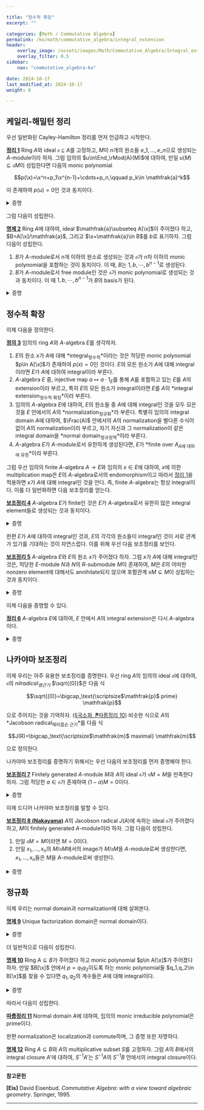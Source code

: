 ```yaml
---

title: "정수적 확장"
excerpt: ""

categories: [Math / Commutative Algebra]
permalink: /ko/math/commutative_algebra/integral_extension
header:
    overlay_image: /assets/images/Math/Commutative_Algebra/Integral_extension.png
    overlay_filter: 0.5
sidebar: 
    nav: "commutative_algebra-ko"

date: 2024-10-17
last_modified_at: 2024-10-17
weight: 8

---
```


## 케일리-해밀턴 정리

우선 일반화된 Cayley-Hamilton 정리를 먼저 언급하고 시작한다. 

<div class="proposition" markdown="1">

<ins id="thm1">**정리 1**</ins> Ring $A$와 ideal $\mathfrak{a}\subseteq A$를 고정하고, $M$이 $n$개의 원소들 $e\_1,\ldots,e\_n$으로 생성되는 $A$-module이라 하자. 그럼 임의의 $u\in\End_\rMod{A}(M)$에 대하여, 만일 $u(M)\subseteq \mathfrak{a}M$이 성립한다면 다음의 monic polynomial

$$p(\x)=\x^n+p_1\x^{n-1}+\cdots+p_n,\qquad p_k\in \mathfrak{a}^k$$

이 존재하여 $p(u)=0$인 것과 동치이다.

</div>
<details class="proof" markdown="1">
<summary>증명</summary>

[\[다중선형대수학\] §행렬식, ⁋명제 9](/ko/math/multilinear_algebra/determinants#prop9)에서 $M$은 free module일 필요가 없다.

</details>

그럼 다음이 성립한다.

<div class="proposition" markdown="1">

<ins id="prop2">**명제 2**</ins> Ring $A$에 대하여, ideal $\mathfrak{a}\subseteq A[\x]$이 주어졌다 하고, $B=A[\x]/\mathfrak{a}$, 그리고 $\x+\mathfrak{a}\in B$를 $b$로 표기하자. 그럼 다음이 성립한다.

1. $B$가 $A$-module로서 $n$개 이하의 원소로 생성되는 것과 $\mathfrak{a}$가 $n$차 이하의 monic polynomial을 포함하는 것이 동치이다. 이 때, $B$는 $1,b,\cdots,b^{n-1}$로 생성된다. 
2. $B$가 $A$-module로서 free module인 것은 $\mathfrak{a}$가 monic polynomial로 생성되는 것과 동치이다. 이 때 $1,b,\cdots,b^{n-1}$가 $B$의 basis가 된다.

</div>
<details class="proof" markdown="1">
<summary>증명</summary>

1. 한쪽 방향은 자명하다. 거꾸로 $B$가 $A$-module로서 $n$개의 원소로 생성된다 하자. 이제 $B$의 원소에 $b$를 곱하여 얻어지는 $A$-module endomorphism $b:B \rightarrow B$를 생각하자. Ideal $A$에 대해 [정리 1](#thm1)을 적용하면 이 endomorphism이 $n$차 monic polynomial $p(x)$를 만족한다는 것을 알고, 이것은 원소로서 $b$를 대입해도 $0$이 되어야 한다. 따라서 $b$의 정의에 의하여 $p(\x)\in \mathfrak{a}$임을 안다.
2. 우선 $\mathfrak{a}$가 차수 $n$의 monic polynomial로 생성된다 하자. 그럼 방금 전의 결과에 의해 $B$가 $1,b,\ldots, b^{n-1}$에 의해 생성된다는 것을 안다. 이제 이들이 일차독립임을 보이면 충분하다. $A$-module $B$에서 $\sum_{i=0}^{n-1} a_i b^i=0$이라 하면, $q(\x)=\sum_{i=0}^{n-1}a_i\x^i$가 $\mathfrak{a}$에 석해야 하고, 차수 때문에 $q=0$이어야 한다.  
반대로 $B$가 rank $n$의 free $A$-module이라 하면 $B$를 $n$개의 원소로 생성할 수 있으며, 다시 방금 전의 결과로부터 $\mathfrak{a}$가 $n$차 monic polynomial $p$를 포함하며, 이로부터 $1,b,\ldots, b^{n-1}$이 $B$의 basis가 되는 것까지 유도할 수 있다. 남은 것은 $p$가 $\mathfrak{a}$를 생성하는 것을 보이는 것인데, 이는 임의의 $f\in \mathfrak{a}$가 주어졌다 하고 이를 $p$로 나눈 나머지 $r$을 생각하면 된다. 두 다항식 $f$와 $p$가 모두 $\mathfrak{a}$에 속하므로, 이 나머지 또한 $B$로 보내면 $0$이 되어야 한다. 그런데 이는 다항식 $r(\x)$에 $\x=b$를 대입한 것과 같고, 이는 $B$의 basis $1,\ldots, b^{n-1}$의 일차결합이라 생각하면 $r$의 계수들이 모두 $0$이어야 한다는 것을 안다. 

</details>

## 정수적 확장

이제 다음을 정의한다.

<div class="definition" markdown="1">

<ins id="def3">**정의 3**</ins> 임의의 ring $A$와 $A$-algebra $E$를 생각하자.

1. $E$의 원소 $x$가 $A$에 대해 *integral<sub>정수적</sub>*이라는 것은 적당한 monic polynomial $p\in A[\x]$가 존재하여 $p(x)=0$인 것이다. $E$의 모든 원소가 $A$에 대해 integral이라면 $E$가 $A$에 대하여 integral이라 부른다. 
2. $A$-algebra $E$ 중, injective map $a\mapsto a\cdot 1_E$를 통해 $A$를 포함하고 있는 $E$를 $A$의 extension이라 부르고, 특히 $E$의 모든 원소가 integral이라면 $E$를 $A$의 *integral extension<sub>정수적 확장</sub>*이라 부른다. 
3. 임의의 $A$-algebra $E$에 대하여, $E$의 원소들 중 $A$에 대해 integral인 것을 모두 모은 것을 $E$ 안에서의 $A$의 *normalization<sub>정규화</sub>*라 부른다. 특별히 임의의 integral domain $A$에 대하여, $\Frac(A)$ 안에서의 $A$의 normalization을 별다른 수식어 없이 $A$의 normalization이라 부르고, 자기 자신과 그 normalization이 같은 integral domain을 *normal domain<sub>정규정역</sub>*이라 부른다.
4. $A$-algebra $E$가 $A$-module로서 유한하게 생성된다면, $E$가 *finite over $A$<sub>$A$에 대하여 유한</sub>*이라 부른다.

</div>

그럼 우선 임의의 finite $A$-algebra $A \rightarrow E$와 임의의 $x\in E$에 대하여, $x$에 의한 multiplication map은 $E$의 $A$-algebra로서의 endomorphism이고 따라서 [정리 1](#thm1)을 적용하면 $x$가 $A$에 대해 integral인 것을 안다. 즉, finite $A$-algebra는 항상 integral이다. 이를 더 일반화하면 다음 보조정리를 얻는다. 

<div class="proposition" markdown="1">

<ins id="lem4">**보조정리 4**</ins> $A$-algebra $E$가 finite인 것은 $E$가 $A$-algebra로서 유한히 많은 integral element들로 생성되는 것과 동치이다.

</div>
<details class="proof" markdown="1">
<summary>증명</summary>

한쪽 방향은 위에서 보였다. 이제 역으로 $E$가 유한히 많은 integral element들에 의해 생성된다면, $E$가 $A$-module로서도 유한하게 생성된다는 것을 보여야 한다. 이를 위해 $E$의 ($A$-algebra로서의) generator들의 개수에 대한 induction을 사용하자. 만일 $E$가 $A$-algebra로서 $n$개의 integral element $x_1,\ldots, x_n$들로 생성된다 하면, 이들 중 $n-1$개의 원소들 $x_1,\ldots, x_{n-1}$로 생성되는 $E$의 $A$-subalgebra $E'$를 생각할 수 있고 이는 귀납적 가정에 의하여 $A$-module로서 유한하게 생성된다. $E'$의 ($A$-module로서의) generator들을 $\\{s_i\\}$라 하자. 그럼 $x_n$은 $A$에 대해 integral이므로 $E'$에 대해서도 integral이고, 따라서 $E'$-module로서 $E$는 유한하게 생성되어야 한다. 이 원소들을 $\\{t_j\\}$라 하면, $\\{s_i t_j\\}$가 $E$를 $A$-module로서 유한하게 생성하는 것을 알 수 있다. 

</details>


한편 $E$가 $A$에 대하여 integral인 것과, $E$의 각각의 원소들이 integral인 것이 서로 관계가 있기를 기대하는 것이 자연스럽다. 이를 위해 우선 다음 보조정리를 보인다.

<div class="proposition" markdown="1">

<ins id="lem5">**보조정리 5**</ins> $A$-algebra $E$와 $E$의 원소 $x$가 주어졌다 하자. 그럼 $x$가 $A$에 대해 integral인 것은, 적당한 $E$-module $N$과 $N$의 $R$-submodule $M$이 존재하여, $M$은 $E$의 어떠한 nonzero element에 대해서도 annihilate되지 않으며 포함관계 $xM\subseteq M$이 성립하는 것과 동치이다. 

</div>
<details class="proof" markdown="1">
<summary>증명</summary>

우선 $x$가 $A$에 대하여 integral이라 하자. 그럼 $N=E$로 잡으면 $M=A[x]$는 [명제 2](#prop2)에 의하여 finitely generated인 것을 안다. 반대방향은 [명제 2](#prop2)의 증명과 마찬가지로 $x$를 곱하는 것을 $M$의 endomorphism으로 본 후 [정리 1](#thm1)을 적용하면 된다.

</details>

이제 다음을 증명할 수 있다.

<div class="proposition" markdown="1">

<ins id="thm6">**정리 6**</ins> $A$-algebra $E$에 대하여, $E$ 안에서 $A$의 integral extension은 다시 $A$-algebra이다. 

</div>
<details class="proof" markdown="1">
<summary>증명</summary>

두 원소 $x,y\in E$가 $A$에 대하여 integral이라 하자. 그럼 $x+y$와 $xy$가 $A$에 대하여 integral임을 보여야 한다. 이제 $M=A[x]$, $M'=A[y]$이 $E$의 두 submodule이라 하고, 이들의 원소들의 곱 $xx'$들로 생성되는 $E$의 subalgebra를 $MM'$을 생각하면 $M,M'$ 각각이 finitely generated이므로 $MM'$ 또한 finitely generated이다. 이제

$$(xx')MM'=(xM)(x'M)\subseteq MM',\qquad (x+x')MM'\subseteq xMM'+M(x'M')\subseteq MM'$$

이므로 [보조정리 5](#lem5)를 이용하면 원하는 결과를 얻는다. 

</details>


## 나카야마 보조정리

이제 우리는 아주 유용한 보조정리를 증명한다. 우선 ring $A$의 임의의 ideal $\mathfrak{a}$에 대하여, $\mathfrak{a}$의 *nilradical<sub>영근기</sub>* $\sqrt{(0)}$은 다음 식

$$\sqrt{(0)}=\bigcap_\text{\scriptsize$\mathfrak{p}$ prime} \mathfrak{p}$$

으로 주어지는 것을 기억하자. ([§국소화, ⁋따름정리 10](/ko/math/commutative_algebra/localization#cor10)) 비슷한 식으로 $A$의 *Jacobson radical<sub>제이콥슨 근기</sub>*를 다음 식

$$J(R)=\bigcap_\text{\scriptsize$\mathfrak{m}$ maximal} \mathfrak{m}$$

으로 정의한다.

나카야마 보조정리를 증명하기 위해서는 우선 다음의 보조정리를 먼저 증명해야 한다.

<div class="proposition" markdown="1">

<ins id="lem7">**보조정리 7**</ins> Finitely generated $A$-module $M$과 $A$의 ideal $\mathfrak{a}$가 $\mathfrak{a}M=M$을 만족한다 하자. 그럼 적당한 $a\in \mathfrak{a}$가 존재하여 $(1-a)M=0$이다.

</div>
<details class="proof" markdown="1">
<summary>증명</summary>

주어진 조건으로부터 $M\subseteq \mathfrak{a}M$이므로 [정리 1](#thm1)로부터 적당한 monic polynomial

$$p(\x)=\x^n+p_1\x^{n-1}+\cdots+p_n,\qquad p_k\in \mathfrak{a}^k$$

이 존재하여 $p(\id_M)=0$이다. 즉, 

$$(1+p_1+\cdots_p_n)M=0$$

이고 $a=-(p_1+\cdots_p_n)$으로 두면 원하는 결과를 얻는다. 

</details>

이제 드디어 나카야마 보조정리를 말할 수 있다. 

<div class="proposition" markdown="1">

<ins id="lem8">**보조정리 8 (Nakayama)**</ins> $A$의 Jacobson radical $J(A)$에 속하는 ideal $\mathfrak{a}$가 주어졌다 하고, $M$이 finitely generated $A$-module이라 하자. 그럼 다음이 성립한다.

1. 만일 $\mathfrak{a}M=M$이라면 $M=0$이다.
2. 만일 $x_1,\ldots, x_n$의 $M/\mathfrak{a}M$에서의 image가 $M/\mathfrak{a}M$을 $A$-module로써 생성한다면, $x_1,\ldots, x_n$들은 $M$을 $A$-module로써 생성한다.

</div>
<details class="proof" markdown="1">
<summary>증명</summary>

1번 겷과의 경우 [보조정리 7](#lem7)으로부터 얻어지는 $a\in \mathfrak{a}$가 가정에 의하여 모든 maximal ideal에 속한다는 사실을 안다. 바꾸어 말하면 $1-a$는 어떠한 maximal ideal에도 속할 수 없으므로 $1-a$는 unit이다. 따라서 원하는 결과를 얻는다.

2번 결과의 경우, $N=M/\sum\_i Ax\_i$라 하자. 그럼 $N/IN=0$임을 보일 수 있고 1번 결과로부터 $N=0$임을 안다.

</details>

## 정규화

이제 우리는 normal domain과 normalization에 대해 살펴본다. 

<div class="proposition" markdown="1">

<ins id="prop9">**명제 9**</ins> Unique factorization domain은 normal domain이다.

</div>
<details class="proof" markdown="1">
<summary>증명</summary>

임의의 $a/b\in \Frac(A)$에 대하여, $a,b$가 coprime이고 $a/b$가 $A$의 normalization에 포함된다 하자. 그럼 적당한 monic polynomial이 존재하여

$$\left(\frac{a}{b}\right)^n+a_{n-1}\left(\frac{a}{b}\right)^{n-1}+\cdots+a_1\left(\frac{a}{b}\right)+a_0=0$$

이도록 할 수 있디. 이제 이로부터

$$\x^n+a_{n-1}b \x^{n-1}+\cdots+a_1b^{n-1}\x+a_0b^n\in A[\x]$$

은 $\x=a$를 넣었을 때 $0$이 되는 monic polynomial인 것을 안다. 즉 $a^n$은 $b$로 나누어떨어지며, 이것이 모순이 되지 않기 위해서는 $b=1$, 즉 $A$가 normal domain이어야 한다.

</details>

더 일반적으로 다음이 성립한다.

<div class="proposition" markdown="1">

<ins id="prop10">**명제 10**</ins> Ring $A\subseteq B$가 주어졌다 하고 monic polynomial $p\in A[\x]$가 주어졌다 하자. 만일 $B[\x]$ 안에서 $p=q_1q_2$이도록 하는 monic polynomial들 $q_1,q_2\in B[\x]$를 찾을 수 있다면 $q_1,q_2$의 계수들은 $A$에 대해 integral이다.

</div>
<details class="proof" markdown="1">
<summary>증명</summary>

방정식의 해를 넣어주는 방법으로 $B$를 포함하는 적당한 ring $C$에 대하여 $C[\x]$ 안에서는 $q_1,q_2$가 모두 $\prod (x-\alpha_i)$, $\prod(x-\beta_j)$의 꼴로 분해되도록 할 수 있다. 그럼 정의에 의해 $\alpha_i,\beta_j$들은 모두 $A$에 대해 integral이므로, 이들로 생성되는 $C$의 subring $C'$는 integral $A$-algebra이다. 한편 $p=q_1q_2$를 전개하여 그 계수를 보면 이들이 $C'$에 속한다는 것을 안다.

</details>

따라서 다음이 성립한다.

<div class="proposition" markdown="1">

<ins id="cor11">**따름정리 11**</ins> Normal domain $A$에 대하여, 임의의 monic irreducible polynomial은 prime이다. 

</div>

한편 normalization은 localization과 commute하며, 그 증명 또한 자명하다.

<div class="proposition" markdown="1">

<ins id="prop12">**명제 12**</ins> Ring $A\subseteq B$와 $A$의 multiplicative subset $S$를 고정하자. 그럼 $A$의 $B$에서의 integral closure $A'$에 대하여, $S^{-1}A'$는 $S^{-1}A$의 $S^{-1}B$ 안에서의 integral closure이다.

</div>

---

**참고문헌**

**[Eis]** David Eisenbud. *Commutative Algebra: with a view toward algebraic geometry*. Springer, 1995.

---